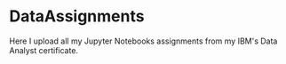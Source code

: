 # DataAssignments
Here I upload all my Jupyter Notebooks assignments from my IBM's Data Analyst certificate.
